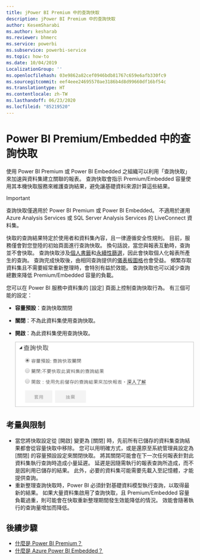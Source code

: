 ```yaml
---
title: jPower BI Premium 中的查詢快取
description: jPower BI Premium 中的查詢快取
author: KesemSharabi
ms.author: kesharab
ms.reviewer: bhmerc
ms.service: powerbi
ms.subservice: powerbi-service
ms.topic: how-to
ms.date: 10/04/2019
LocalizationGroup: ''
ms.openlocfilehash: 03e9862a82cef0946bdb81767c659e6afb330fc9
ms.sourcegitcommit: eef4eee24695570ae3186b4d8d99660df16bf54c
ms.translationtype: HT
ms.contentlocale: zh-TW
ms.lasthandoff: 06/23/2020
ms.locfileid: "85219520"
---
```

# <a name="query-caching-in-power-bi-premiumembedded"></a>Power BI Premium/Embedded 中的查詢快取

使用 Power BI Premium 或 Power BI Embedded 之組織可以利用「查詢快取」  來加速與資料集建立關聯的報表。 查詢快取會指示 Premium/Embedded 容量使用其本機快取服務來維護查詢結果，避免讓基礎資料來源計算這些結果。

> [!IMPORTANT]
> 查詢快取僅適用於 Power BI Premium 或 Power BI Embedded。 不適用於運用 Azure Analysis Services 或 SQL Server Analysis Services 的 LiveConnect 資料集。

快取的查詢結果特定於使用者和資料集內容，且一律遵循安全性規則。 目前，服務僅會對您登陸的初始頁面進行查詢快取。 換句話說，當您與報表互動時，查詢並不會快取。 查詢快取涉及[個人書籤](../consumer/end-user-bookmarks.md#personal-bookmarks)和[永續性篩選](https://powerbi.microsoft.com/blog/announcing-persistent-filters-in-the-service/)，因此會快取個人化報表所產生的查詢。 查詢完成快取後，由相同查詢提供的[儀表板圖格](../create-reports/service-dashboard-tiles.md)也會受益。 頻繁存取資料集且不需要經常重新整理時，會特別有益於效能。 查詢快取也可以減少查詢總數來降低 Premium/Embedded 容量的負載。

您可以在 Power BI 服務中資料集的 [設定]  頁面上控制查詢快取行為。 有三個可能的設定：

- **容量預設**：查詢快取關閉
- **關閉**：不為此資料集使用查詢快取。
- **開啟**：為此資料集使用查詢快取。

    ![查詢快取對話方塊](media/power-bi-query-caching/power-bi-query-3-options.png)

## <a name="considerations-and-limitations"></a>考量與限制

- 當您將快取設定從 [開啟]  變更為 [關閉]  時，先前所有已儲存的資料集查詢結果都會從容量快取中移除。 您可以用明確方式，或是還原至系統管理員設定為 [關閉]  的容量預設設定來關閉快取。 將其關閉可能會在下一次任何報表針對此資料集執行查詢時造成小量延遲。 延遲是因隨需執行的報表查詢所造成，而不是因利用已儲存的結果。 此外，必要的資料集可能需要先載入至記憶體，才能提供查詢。
- 重新整理查詢快取時，Power BI 必須針對基礎資料模型執行查詢，以取得最新的結果。 如果大量資料集啟用了查詢快取，且 Premium/Embedded 容量負載過重，則可能會在快取重新整理期間發生效能降低的情況。 效能會隨著執行的查詢量增加而降低。

## <a name="next-steps"></a>後續步驟

* [什麼是 Power BI Premium？](../admin/service-premium-what-is.md)
* [什麼是 Azure Power BI Embedded？](../developer/embedded/azure-pbie-what-is-power-bi-embedded.md)

